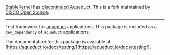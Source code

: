 [StableKernel](https://stablekernel.com/) has
[discontinued Aqueduct](https://stablekernel.com/article/announcing-the-sunsetting-of-aqueduct-our-open-source-server-side-framework-in-googles-dart/).
This is a fork maintained by [DISCO Open Source](https://discoos.org).

***

Test framework for [aqueduct](https://aqueduct.io) applications. This package is included as a `dev_dependency` of `aqueduct` applications.

The documentation for this package is available at [https://aqueduct.io/docs/testing/](https://aqueduct.io/docs/testing/).


